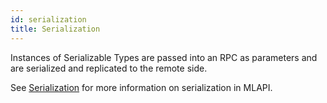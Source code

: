 ```yaml
---
id: serialization
title: Serialization
---
```


Instances of Serializable Types are passed into an RPC as parameters and are serialized and replicated to the remote side.

See [Serialization](../serialization/serialization-intro.md) for more information on serialization in MLAPI.

